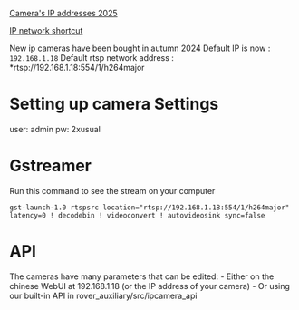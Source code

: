 [Camera's IP addresses 2025](https://github.com/robotique-udes/rover_documentation/blob/main/doc/prog/projects/communication/Network%20Configuration.md)

[IP network shortcut](https://github.com/robotique-udes/rover_documentation/blob/main/doc/architecture/lan-network.svg)

New ip cameras have been bought in autumn 2024
Default IP is now : `192.168.1.18`
Default rtsp network address : \*rtsp://192.168.1.18:554/1/h264major

# Setting up camera Settings
user: admin
pw: 2xusual

# Gstreamer

Run this command to see the stream on your computer

```
gst-launch-1.0 rtspsrc location="rtsp://192.168.1.18:554/1/h264major" latency=0 ! decodebin ! videoconvert ! autovideosink sync=false
```

# API

The cameras have many parameters that can be edited: - Either on the chinese WebUI at 192.168.1.18 (or the IP address of your camera) - Or using our built-in API in rover_auxiliary/src/ipcamera_api
